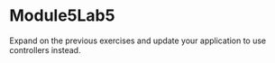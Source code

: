 # Module5Lab5
Expand on the previous exercises and update your application to use controllers instead.